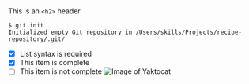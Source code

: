 #
This is an `<h2>` header


```
$ git init
Initialized empty Git repository in /Users/skills/Projects/recipe-repository/.git/
```
- [x] List syntax is required
- [x] This item is complete
- [ ] This item is not complete
![Image of Yaktocat](https://octodex.github.com/images/yaktocat.png)
